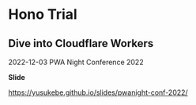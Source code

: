 # Hono Trial

## Dive into Cloudflare Workers

2022-12-03 PWA Night Conference 2022

**Slide**

https://yusukebe.github.io/slides/pwanight-conf-2022/
